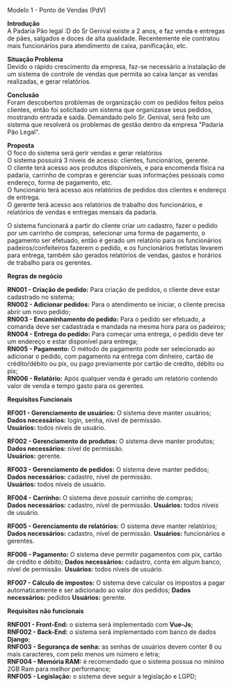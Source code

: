 Modelo 1 - Ponto de Vendas (PdV) 

**Introdução**  
A Padaria Pão legal :D do Sr Genival existe a 2 anos, e faz venda e entregas de pães, salgados e doces de alta qualidade. Recentemente ele contratou mais funcionários para atendimento de caixa, panificação, etc.

**Situação Problema**  
Devido o rápido crescimento da empresa, faz-se necessário a instalação de um sistema de controle de vendas que permita ao caixa lançar as vendas realizadas, e gerar relatórios.

**Conclusão**  
Foram descobertos problemas de organização com os pedidos feitos pelos clientes, então foi solicitado um sistema que organizasse seus pedidos, mostrando entrada e saída. Demandado pelo Sr. Genival, será feito um sistema que resolverá os problemas de gestão dentro da empresa "Padaria Pão Legal".

**Proposta**  
O foco do sistema será gerir vendas e gerar relatórios  
O sistema possuirá 3 níveis de acesso: clientes, funcionários, gerente.  
O cliente terá acesso aos produtos disponíveis, e para encomenda física na padaria, carrinho de compras e gerenciar suas informações pessoais como endereço, forma de pagamento, etc.  
O funcionário terá acesso aos relatórios de pedidos dos clientes e endereço de entrega.  
O gerente terá acesso aos relatórios de trabalho dos funcionários, e relatórios de vendas e entregas mensais da padaria.  

O sistema funcionará a partir do cliente criar um cadastro, fazer o pedido por um carrinho de compras, selecionar uma forma de pagamento, o pagamento ser efetuado, então é gerado um relatório para os funcionários padeiros/confeiteiros fazerem o pedido, e os funcionários fretistas levarem para entrega, também são gerados relatórios de vendas, gastos e horários de trabalho para os gerentes.

**Regras de negócio**

**RN001 - Criação de pedido:** Para criação de pedidos, o cliente deve estar cadastrado no sistema;  
**RN002 - Adicionar pedidos:** Para o atendimento se iniciar, o cliente precisa abrir um novo pedido;  
**RN003 - Encaminhamento do pedido:**  Para o pedido ser efetuado, a comanda deve ser cadastrada e mandada na mesma hora para os padeiros;  
**RN004 - Entrega do pedido:** Para começar uma entrega, o pedido deve ter um endereço e estar disponível para entrega;  
**RN005 - Pagamento:** O método de pagamento pode ser selecionado ao adicionar o pedido, com pagamento na entrega com dinheiro, cartão de crédito/débito ou pix, ou pago previamente por cartão de crédito, débito ou pix;  
**RN006 - Relatório:** Após qualquer venda é gerado um relatório contendo valor de venda e tempo gasto para os gerentes. 

**Requisitos Funcionais**

**RF001 - Gerenciamento de usuários:** O sistema deve manter usuários;  
  **Dados necessários:** login, senha, nível de permissão.  
  **Usuários:** todos níveis de usuário. 
  
**RF002 - Gerenciamento de produtos:** O sistema deve manter produtos;  
  **Dados necessários:** nível de permissão.  
  **Usuários:** gerente.  
  
**RF003 - Gerenciamento de pedidos:** O sistema deve manter pedidos;  
  **Dados necessários:** cadastro, nível de permissão.  
  **Usuários:** todos níveis de usuário.  
  
**RF004 - Carrinho:** O sistema deve possuir carrinho de compras;  
  **Dados necessários:** cadastro, nível de permissão.
  **Usuários:** todos níveis de usuário.
  
**RF005 - Gerenciamento de relatórios:** O sistema deve manter relatórios;
  **Dados necessários:** cadastro, nível de permissão.
  **Usuários:** funcionários e gerentes.

**RF006 - Pagamento:** O sistema deve permitir pagamentos com pix, cartão de crédito e débito;
  **Dados necessários:** cadastro, conta em algum banco, nível de permissão.
  **Usuários:** todos níveis de usuário.
  
**RF007 - Cálculo de impostos:** O sistema deve calcular os impostos a pagar automaticamente e ser adicionado ao valor dos pedidos;
  **Dados necessários:** pedidos
  **Usuários:** gerente.

**Requisitos não funcionais**

**RNF001 - Front-End:** o sistema será implementado com **Vue-Js**;  
**RNF002 - Back-End:** o sistema será implementado com banco de dados **Django**;  
**RNF003 - Segurança de senha:** as senhas de usuários devem conter 8 ou mais caracteres, com pelo menos um número e letra;  
**RNF004 - Memória RAM:** é recomendado que o sistema possua no mínimo 2GB Ram para melhor performance;  
**RNF005 - Legislação:** o sistema deve seguir a legislação e LGPD;  
